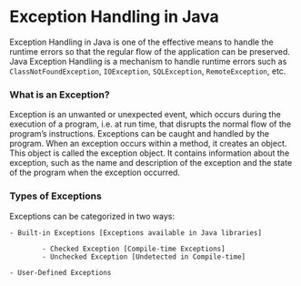# Exception Handling in Java

Exception Handling in Java is one of the effective means to handle the runtime errors so that the regular flow of the application can be preserved. Java Exception Handling is a mechanism to handle runtime errors such as `ClassNotFoundException`, `IOException`, `SQLException`, `RemoteException`, etc.

### What is an Exception?

Exception is an unwanted or unexpected event, which occurs during the execution of a program, i.e. at run time, that disrupts the normal flow of the program’s instructions. Exceptions can be caught and handled by the program. When an exception occurs within a method, it creates an object. This object is called the exception object. It contains information about the exception, such as the name and description of the exception and the state of the program when the exception occurred.

### Types of Exceptions 

Exceptions can be categorized in two ways:

    - Built-in Exceptions [Exceptions available in Java libraries]
    
            - Checked Exception [Compile-time Exceptions]
            - Unchecked Exception [Undetected in Compile-time]

    - User-Defined Exceptions